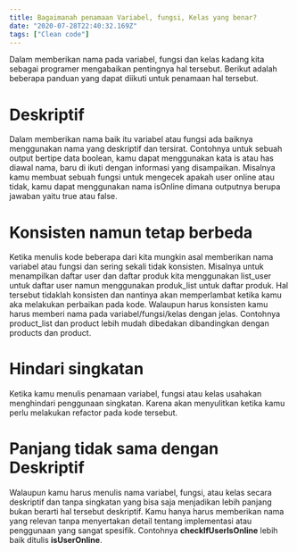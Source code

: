```yaml
---
title: Bagaimanah penamaan Variabel, fungsi, Kelas yang benar?
date: "2020-07-28T22:40:32.169Z"
tags: ["Clean code"]
---
```


Dalam memberikan nama pada variabel, fungsi dan kelas kadang kita sebagai programer mengabaikan pentingnya hal tersebut. Berikut adalah beberapa panduan yang dapat diikuti untuk penamaan hal tersebut.

# Deskriptif
Dalam memberikan nama baik itu variabel atau fungsi ada baiknya menggunakan nama yang deskriptif dan tersirat. Contohnya untuk sebuah output bertipe data boolean, kamu dapat menggunakan kata is atau has diawal nama, baru di ikuti dengan informasi yang disampaikan. Misalnya kamu membuat sebuah fungsi untuk mengecek apakah user online atau tidak, kamu dapat menggunakan nama isOnline dimana outputnya berupa jawaban yaitu true atau false.

# Konsisten namun tetap berbeda
Ketika menulis kode beberapa dari kita mungkin asal memberikan nama variabel atau fungsi dan sering sekali tidak konsisten. Misalnya untuk menampilkan daftar user dan daftar produk kita menggunakan list_user untuk daftar user namun menggunakan produk_list untuk daftar produk. Hal tersebut tidaklah konsisten dan nantinya akan memperlambat ketika kamu aka melakukan perbaikan pada kode. Walaupun harus konsisten kamu harus memberi nama pada variabel/fungsi/kelas dengan jelas. Contohnya product_list dan product lebih mudah dibedakan dibandingkan dengan products dan product.

# Hindari singkatan
Ketika kamu menulis penamaan variabel, fungsi atau kelas usahakan menghindari penggunaan singkatan. Karena akan menyulitkan ketika kamu perlu melakukan refactor pada kode tersebut.

# Panjang tidak sama dengan Deskriptif
Walaupun kamu harus menulis nama variabel, fungsi, atau kelas secara deskriptif dan tanpa singkatan yang bisa saja menjadikan lebih panjang bukan berarti hal tersebut deskriptif. Kamu hanya harus memberikan nama yang relevan tanpa menyertakan detail tentang implementasi atau penggunaan yang sangat spesifik. Contohnya <b>checkIfUserIsOnline</b> lebih baik ditulis <b>isUserOnline</b>.